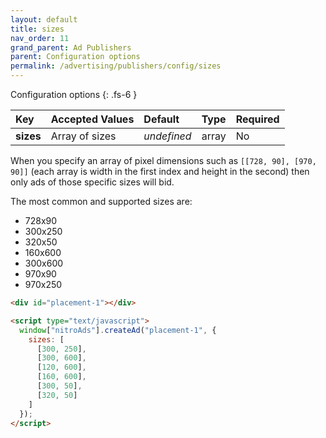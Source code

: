 ```yaml
---
layout: default
title: sizes
nav_order: 11
grand_parent: Ad Publishers
parent: Configuration options
permalink: /advertising/publishers/config/sizes
---
```


Configuration options
{: .fs-6 }

| Key       | Accepted Values | Default     | Type  | Required |
| :-------- | :-------------- | :---------- | :---- | :------- |
| **sizes** | Array of sizes  | _undefined_ | array | No       |

When you specify an array of pixel dimensions such as `[[728, 90], [970, 90]]` (each array is width in the first index and height in the second) then only ads of those specific sizes will bid.

The most common and supported sizes are:

- 728x90
- 300x250
- 320x50
- 160x600
- 300x600
- 970x90
- 970x250

```html
<div id="placement-1"></div>

<script type="text/javascript">
  window["nitroAds"].createAd("placement-1", {
    sizes: [
      [300, 250],
      [300, 600],
      [120, 600],
      [160, 600],
      [300, 50],
      [320, 50]
    ]
  });
</script>
```

